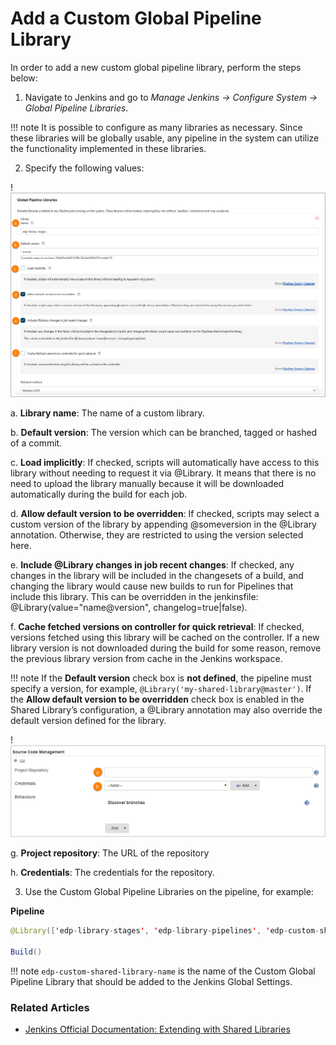 # Add a Custom Global Pipeline Library

In order to add a new custom global pipeline library, perform the steps below:

1. Navigate to Jenkins and go to *Manage Jenkins -> Configure System -> Global Pipeline Libraries*.

  !!! note
      It is possible to configure as many libraries as necessary. Since these libraries will be globally usable, any pipeline in the system can utilize the functionality implemented in these libraries.

2. Specify the following values:

  !![Add custom library](../assets/user-guide/add_custom_lib.png)

  a. **Library name**: The name of a custom library.

  b. **Default version**: The version which can be branched, tagged or hashed of a commit.

  c. **Load implicitly**: If checked, scripts will automatically have access to this library without needing to request it via @Library. It means that there is no need to upload the library manually because it will be downloaded automatically during the build for each job.

  d. **Allow default version to be overridden**: If checked, scripts may select a custom version of the library by appending @someversion in the @Library annotation. Otherwise, they are restricted to using the version selected here.

  e. **Include @Library changes in job recent changes**: If checked, any changes in the library will be included in the changesets of a build, and changing the library would cause new builds to run for Pipelines that include this library. This can be overridden in the jenkinsfile: @Library(value="name@version", changelog=true|false).

  f. **Cache fetched versions on controller for quick retrieval**: If checked, versions fetched using this library will be cached on the controller. If a new library version is not downloaded during the build for some reason, remove the previous library version from cache in the Jenkins workspace.

  !!! note
      If the **Default version** check box is **not defined**, the pipeline must specify a version, for example, `@Library('my-shared-library@master')`. If the **Allow default version to be overridden** check box is enabled in the Shared Library’s configuration, a @Library annotation may also override the default version defined for the library.

  !![Source code management](../assets/user-guide/add_custom_lib2.png)

  g. **Project repository**: The URL of the repository

  h. **Credentials**: The credentials for the repository.

3. Use the Custom Global Pipeline Libraries on the pipeline, for example:

**Pipeline**

```java
@Library(['edp-library-stages', 'edp-library-pipelines', 'edp-custom-shared-library-name'])_

Build()
```
!!! note
    `edp-custom-shared-library-name` is the name of the Custom Global Pipeline Library that should be added to the Jenkins Global Settings.

### Related Articles

* [Jenkins Official Documentation: Extending with Shared Libraries](https://www.jenkins.io/doc/book/pipeline/shared-libraries/)
